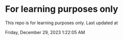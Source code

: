 # For learning purposes only
This repo is for learning purposes only.
Last updated at

Friday, December 29, 2023 1:22:05 AM

